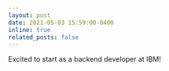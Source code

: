 ```yaml
---
layout: post
date: 2021-05-03 15:59:00-0400
inline: true
related_posts: false
---
```


Excited to start as a backend developer at IBM!
